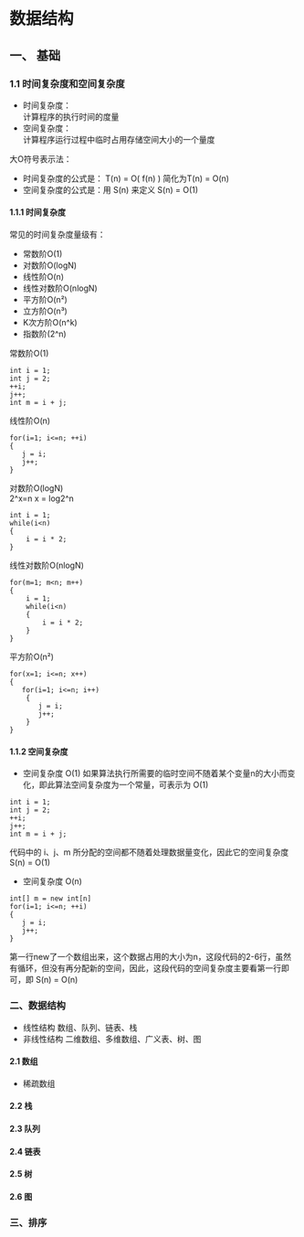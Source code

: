 # 数据结构

## 一、 基础
### 1.1 时间复杂度和空间复杂度
+ 时间复杂度：  
计算程序的执行时间的度量  
+ 空间复杂度：  
计算程序运行过程中临时占用存储空间大小的一个量度  

大O符号表示法：  
  - 时间复杂度的公式是： T(n) = O( f(n) ) 简化为T(n) = O(n)  
  - 空间复杂度的公式是：用 S(n) 来定义 S(n) = O(1)    
  
#### 1.1.1 时间复杂度  
常见的时间复杂度量级有：  
+ 常数阶O(1)
+ 对数阶O(logN)
+ 线性阶O(n)
+ 线性对数阶O(nlogN)
+ 平方阶O(n²)
+ 立方阶O(n³)
+ K次方阶O(n^k)
+ 指数阶(2^n)

常数阶O(1)
```text
int i = 1;
int j = 2;
++i;
j++;
int m = i + j;
```

线性阶O(n)
```text
for(i=1; i<=n; ++i)
{
   j = i;
   j++;
}
```

对数阶O(logN)  
2^x=n   x = log2^n  
```text
int i = 1;
while(i<n)
{
    i = i * 2;
}
```

线性对数阶O(nlogN)
```text
for(m=1; m<n; m++)
{
    i = 1;
    while(i<n)
    {
        i = i * 2;
    }
}
```

平方阶O(n²)
```text
for(x=1; i<=n; x++)
{
   for(i=1; i<=n; i++)
    {
       j = i;
       j++;
    }
}
```

#### 1.1.2 空间复杂度
+ 空间复杂度 O(1)
如果算法执行所需要的临时空间不随着某个变量n的大小而变化，即此算法空间复杂度为一个常量，可表示为 O(1)
```text
int i = 1;
int j = 2;
++i;
j++;
int m = i + j;
```
代码中的 i、j、m 所分配的空间都不随着处理数据量变化，因此它的空间复杂度 S(n) = O(1)

+ 空间复杂度 O(n)
```text
int[] m = new int[n]
for(i=1; i<=n; ++i)
{
   j = i;
   j++;
}
```
第一行new了一个数组出来，这个数据占用的大小为n，这段代码的2-6行，虽然有循环，但没有再分配新的空间，因此，这段代码的空间复杂度主要看第一行即可，即 S(n) = O(n)

### 二、数据结构
+ 线性结构
    数组、队列、链表、栈
+ 非线性结构
    二维数组、多维数组、广义表、树、图

#### 2.1 数组
+ 稀疏数组

#### 2.2 栈

#### 2.3 队列

#### 2.4 链表

#### 2.5 树

#### 2.6 图

### 三、排序

